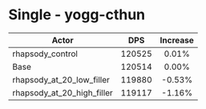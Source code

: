 # Single - yogg-cthun
| Actor | DPS | Increase |
|---|:---:|:---:|
|rhapsody_control|120525|0.01%|
|Base|120514|0.00%|
|rhapsody_at_20_low_filler|119880|-0.53%|
|rhapsody_at_20_high_filler|119117|-1.16%|

